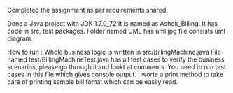 Completed the assignment as per requirements shared.

Done a Java project with JDK 1.7.0_72
It is named as Ashok_Billing. It has code in src, test packages. Folder named UML has uml.jpg file consists uml diagram.

How to run :
Whole business logic is written in src/BillingMachine.java 
File named test/BillingMachineTest.java has all test cases to verify the business scenarios, please go through it and lookt at comments.
You need to run test cases in this file which gives console output. 
I worte a print method to take care of printing sample bill fomat which can be easily read.

